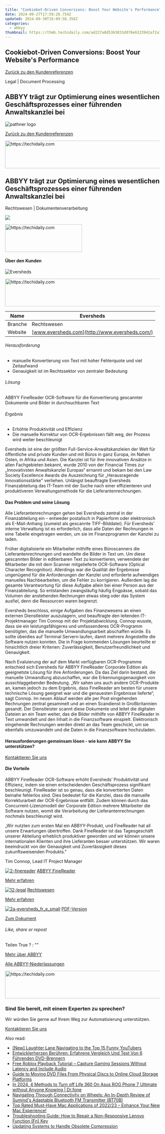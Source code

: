 ```yaml
---
title: "Cookiebot-Driven Conversions: Boost Your Website's Performance"
date: 2024-09-27T17:59:20.754Z
updated: 2024-09-30T16:09:50.356Z
categories:
  - abbyy
thumbnail: https://thmb.techidaily.com/ad227a8d5363831d078e6323942af2a72809395f7bf85c351306cae77a65bd05.jpg
---
```


## Cookiebot-Driven Conversions: Boost Your Website's Performance

[Zurück zu den Kundenreferenzen](https://tools.techidaily.com/abbyy/products/)

Legal | Document Processing

## ABBYY trägt zur Optimierung eines wesentlichen Geschäftsprozesses einer führenden Anwaltskanzlei bei

![pathner logo](https://content.abbyy.com/-/media/project/abbyy/abbyy/logos-white/de/70298.png?h=40&iar=0&w=120)

[Zurück zu den Kundenreferenzen](https://tools.techidaily.com/abbyy/products/)

<!-- affiliate ads begin -->
<a href="https://ephamedtechinc.pxf.io/c/5597632/2139322/26400" target="_top" id="2139322">
  <img src="//a.impactradius-go.com/display-ad/26400-2139322" border="0" alt="https://techidaily.com" width="728" height="90"/>
</a>
<img height="0" width="0" src="https://ephamedtechinc.pxf.io/i/5597632/2139322/26400" style="position:absolute;visibility:hidden;" border="0" />
<!-- affiliate ads end -->

## ABBYY trägt zur Optimierung eines wesentlichen Geschäftsprozesses einer führenden Anwaltskanzlei bei

Rechtswesen | Dokumentenverarbeitung 

![](https://static1.abbyy.com/abbyycommedia/14328/2-eversheds_fr_e.jpg) 

<!-- affiliate ads begin -->
<a href="https://bluettius.sjv.io/c/5597632/2139112/17108" target="_top" id="2139112">
  <img src="//a.impactradius-go.com/display-ad/17108-2139112" border="0" alt="https://techidaily.com" width="250" height="90"/>
</a>
<img height="0" width="0" src="https://bluettius.sjv.io/i/5597632/2139112/17108" style="position:absolute;visibility:hidden;" border="0" />
<!-- affiliate ads end -->

#### Über den Kunden

![Eversheds](https://static2.abbyy.com/abbyycommedia/14442/eversheds-logo.jpg) 

<!-- affiliate ads begin -->
<a href="https://appsumo.8odi.net/c/5597632/2082539/7443" target="_top" id="2082539">
  <img src="//a.impactradius-go.com/display-ad/7443-2082539" border="0" alt="https://techidaily.com" width="728" height="90"/>
</a>
<img height="0" width="0" src="https://appsumo.8odi.net/i/5597632/2082539/7443" style="position:absolute;visibility:hidden;" border="0" />
<!-- affiliate ads end -->

| Name    | Eversheds                                      |
| ------- | ---------------------------------------------- |
| Branche | Rechtswesen                                    |
| Website | [www.eversheds.com](http://www.eversheds.com/) |

###### Herausforderung

* manuelle Konvertierung von Text mit hoher Fehlerquote und viel Zeitaufwand
* Genauigkeit ist im Rechtssektor von zentraler Bedeutung

###### Lösung

ABBYY FineReader OCR-Software für die Konvertierung gescannter Dokumente und Bilder in durchsuchbaren Text

###### Ergebnis

* Erhöhte Produktivität und Effizienz
* Die manuelle Korrektur von OCR-Ergebnissen fällt weg, der Prozess wird weiter beschleunigt

Eversheds ist eine der größten Full-Service-Anwaltskanzleien der Welt für öffentliche und private Kunden und mit Büros in ganz Europa, im Nahen Osten, in Afrika und Asien. Die Kanzlei ist für ihre innovativen Ansätze in allen Fachgebieten bekannt, wurde 2010 von der Financial Times zur „Innovativsten Anwaltskanzlei Europas“ ernannt und bekam bei den Law Society Excellence Awards die Auszeichnung für „Herausragende Innovationsstärke" verliehen. Unlängst beauftragte Eversheds Finanzabteilung das IT-Team mit der Suche nach einer effizienteren und produktiveren Verwaltungsmethode für die Lieferantenrechnungen.

#### Das Problem und seine Lösung  

Alle Lieferantenrechnungen gehen bei Eversheds zentral in der Finanzabteilung ein – entweder postalisch in Papierform oder elektronisch als E-Mail-Anhang (zumeist als gescannte TIFF-Bilddatei). Für Eversheds’ interne Verwaltung ist es erforderlich, dass alle Daten der Rechnungen in eine Tabelle eingetragen werden, um sie im Finanzprogramm der Kanzlei zu laden.

Früher digitalisierte ein Mitarbeiter mithilfe eines Büroscanners die Lieferantenrechnungen und wandelte die Bilder in Text um. Um diese gescannten Bilder in editierbaren Text zu konvertieren, verwendete der Mitarbeiter die mit dem Scanner mitgelieferte OCR-Software (Optical Character Recognition). Allerdings war die Qualität der Ergebnisse ungenügend für die Anforderungen der Kanzlei und erforderte aufwendiges manuelles Nachbearbeiten, um die Fehler zu korrigieren. Außerdem lag die gesamte Verantwortung für diese Aufgabe allein bei einer Person aus der Finanzabteilung. So entstanden zwangsläufig häufig Engpässe, sobald das Volumen der anstehenden Rechnungen etwas stieg oder das System ausfiel, denn die Ressourcen waren begrenzt.

Eversheds beschloss, einige Aufgaben des Finanzwesens an einen externen Dienstleister auszulagern, und beauftragte den leitenden IT-Projektmanager Tim Connop mit der Projektabwicklung. Connop wusste, dass sie ein leistungsfähigeres und umfassenderes OCR-Programm benötigten, das die manuelle Umwandlungsarbeit abschaffen würde. Es sollte überdies auf Terminal Servern laufen, damit mehrere Angestellte die Software nutzen konnten. Die in Frage kommenden Lösungen beurteilte er hinsichtlich dreier Kriterien: Zuverlässigkeit, Benutzerfreundlichkeit und Genauigkeit.

Nach Evaluierung der auf dem Markt verfügbaren OCR-Programme entschied sich Eversheds für ABBYY FineReader Corporate Edition als geeignetste Lösung für ihre Anforderungen. Da das Ziel darin bestand, die manuelle Umwandlung abzuschaffen, war die Erkennungsgenauigkeit von ausschlaggebender Bedeutung. „Wir sahen uns auch andere OCR-Produkte an, kamen jedoch zu dem Ergebnis, dass FineReader am besten für unsere technische Lösung geeignet war und die genauesten Ergebnisse lieferte“, sagt Connop. Im neuen Ablauf werden alle per Post eingehenden Rechnungen zentral gesammelt und an einen Scandienst in Großbritannien gesandt. Der Dienstleister scannt diese Dokumente und leitet die digitalen Dateien an ein Team weiter, das die Bilder mithilfe von ABBYY FineReader in Text umwandelt und den Inhalt in die Finanzsoftware einspielt. Elektronisch eingehende Rechnungen werden direkt an das Team geschickt, um sie ebenfalls umzuwandeln und die Daten in die Finanzsoftware hochzuladen.

#### Herausforderungen gemeinsam lösen - wie kann ABBYY Sie unterstützen?  

[Kontaktieren Sie uns](https://tools.techidaily.com/abbyy/products/) 

#### Die Vorteile  

ABBYY FineReader OCR-Software erhöht Eversheds’ Produktivität und Effizienz, indem sie einen entscheidenden Geschäftsprozess signifikant beschleunigt. FineReader ist so genau, dass die konvertierten Daten beinahe fehlerlos sind. Dies bedeutet für die Kanzlei, dass die manuelle Korrekturarbeit der OCR-Ergebnisse entfällt. Zudem können durch das Concurrent-Lizenzmodell der Corporate Edition mehrere Mitarbeiter die Software nutzen, womit die Verarbeitung der Lieferantenrechnungen nochmals beschleunigt wird.  

 „Wir nutzten zum ersten Mal ein ABBYY-Produkt, und FineReader hat all unsere Erwartungen übertroffen. Dank FineReader ist das Tagesgeschäft unserer Abteilung erheblich produktiver geworden und wir können unsere internationalen Klienten und ihre Lieferanten besser unterstützen. Wir waren beeindruckt von der Genauigkeit und Zuverlässigkeit dieses zukunftsweisenden Produkts."

 Tim Connop, Lead IT Project Manager

[![2-finereader](https://static1.abbyy.com/abbyycommedia/14345/2-finereader.jpg)](https://tools.techidaily.com/abbyy/products/) [ABBYY FineReader](https://tools.techidaily.com/abbyy/products/) 

[Mehr erfahren](https://tools.techidaily.com/abbyy/products/) 

[![12-legal](https://static2.abbyy.com/abbyycommedia/14362/12-legal.jpg)](https://tools.techidaily.com/abbyy/products/) [Rechtswesen](https://tools.techidaily.com/abbyy/products/) 

[Mehr erfahren](https://tools.techidaily.com/abbyy/products/) 

[![2a-eversheds_fr_e_small](https://static4.abbyy.com/abbyycommedia/14327/2a-eversheds_fr_e_small.jpg)](https://static1.abbyy.com/abbyycommedia/6162/cs-eversheds-fr-d.pdf "PDF-Version") [PDF-Version](https://static1.abbyy.com/abbyycommedia/6162/cs-eversheds-fr-d.pdf "PDF-Version") 

[Zum Dokument](https://static1.abbyy.com/abbyycommedia/6162/cs-eversheds-fr-d.pdf "PDF-Version") 

###### Like, share or repost

Teilen  True ?  : "" 

[Mehr über ABBYY](https://tools.techidaily.com/abbyy/products/) 

[Alle ABBYY-Niederlassungen](https://tools.techidaily.com/abbyy/products/) 

<!-- affiliate ads begin -->
<a href="https://ephamedtechinc.pxf.io/c/5597632/2136613/26400" target="_top" id="2136613">
  <img src="//a.impactradius-go.com/display-ad/26400-2136613" border="0" alt="https://techidaily.com" width="728" height="90"/>
</a>
<img height="0" width="0" src="https://ephamedtechinc.pxf.io/i/5597632/2136613/26400" style="position:absolute;visibility:hidden;" border="0" />
<!-- affiliate ads end -->

### Sind Sie bereit, mit einem Experten zu sprechen?

Wir würden Sie gerne auf Ihrem Weg zur Automatisierung unterstützen.

[Kontaktieren Sie uns](https://tools.techidaily.com/abbyy/products/)

<ins class="adsbygoogle"
     style="display:block"
     data-ad-format="autorelaxed"
     data-ad-client="ca-pub-7571918770474297"
     data-ad-slot="1223367746"></ins>

<ins class="adsbygoogle"
     style="display:block"
     data-ad-client="ca-pub-7571918770474297"
     data-ad-slot="8358498916"
     data-ad-format="auto"
     data-full-width-responsive="true"></ins>

<span class="atpl-alsoreadstyle">Also read:</span>
<div><ul>
<li><a href="https://facebook-video-footage.techidaily.com/new-laughter-lane-navigating-to-the-top-15-funny-youtubers/"><u>[New] Laughter Lane Navigating to the Top 15 Funny YouTubers</u></a></li>
<li><a href="https://discover-alternatives.techidaily.com/entwicklerherzen-beruhren-erfahrene-vergleich-und-test-von-6-fuhrenden-dvd-brennern/"><u>Entwicklerherzen Berühren: Erfahrene Vergleich Und Test Von 6 Führenden DVD-Brennern</u></a></li>
<li><a href="https://discover-alternatives.techidaily.com/free-roblox-playback-tutorial-capture-gaming-sessions-without-latency-and-include-audio/"><u>Free Roblox Playback Tutorial – Capture Gaming Sessions Without Latency and Include Audio</u></a></li>
<li><a href="https://discover-alternatives.techidaily.com/guide-to-moving-dvd-files-from-physical-discs-to-online-cloud-storage-platforms/"><u>Guide to Moving DVD Files From Physical Discs to Online Cloud Storage Platforms</u></a></li>
<li><a href="https://fake-location.techidaily.com/in-2024-4-methods-to-turn-off-life-360-on-asus-rog-phone-7-ultimate-without-anyone-knowing-drfone-by-drfone-virtual-android/"><u>In 2024, 4 Methods to Turn off Life 360 On Asus ROG Phone 7 Ultimate without Anyone Knowing | Dr.fone</u></a></li>
<li><a href="https://buynow-info.techidaily.com/navigating-through-connectivity-on-wheels-an-in-depth-review-of-suminds-adaptable-bluetooth-fm-transmitter-bt70b/"><u>Navigating Through Connectivity on Wheels: An In-Depth Review of Sumind's Adaptable Bluetooth FM Transmitter (BT70B)</u></a></li>
<li><a href="https://discover-alternatives.techidaily.com/top-rated-must-have-mac-applications-of-202223-enhance-your-new-mac-experience/"><u>Top Rated Must-Have Mac Applications of 2022/23 – Enhance Your New Mac Experience!</u></a></li>
<li><a href="https://common-error.techidaily.com/troubleshooting-guide-how-to-repair-a-non-responsive-lenovo-function-fn-key/"><u>Troubleshooting Guide: How to Repair a Non-Responsive Lenovo Function (Fn) Key</u></a></li>
<li><a href="https://data-wizards.techidaily.com/updating-systems-to-handle-obsolete-compression/"><u>Updating Systems to Handle Obsolete Compression</u></a></li>
</ul></div>

